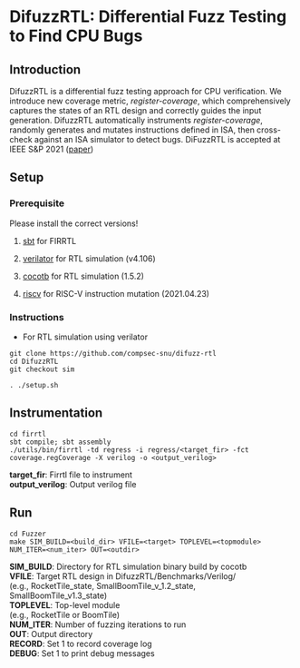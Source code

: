 # DifuzzRTL: Differential Fuzz Testing to Find CPU Bugs 

## Introduction

DifuzzRTL is a differential fuzz testing approach for CPU verification. 
We introduce new coverage metric, *register-coverage*, which comprehensively captures the states of an RTL design and correctly guides the input generation.
DifuzzRTL automatically instruments *register-coverage*, randomly generates and mutates instructions defined in ISA, then cross-check against an ISA simulator to
detect bugs.
DiFuzzRTL is accepted at IEEE S&P 2021 ([paper][paperlink])

[paperlink]: https://www.computer.org/csdl/proceedings-article/sp/2021/893400b778/1t0x9G4Q5MI

## Setup

### Prerequisite
Please install the correct versions!

1. [sbt][sbtlink] for FIRRTL

[sbtlink]: https://www.scala-sbt.org/

2. [verilator][verilatorlink] for RTL simulation (v4.106)

[verilatorlink]: https://github.com/verilator/verilator

3. [cocotb][cocotblink] for RTL simulation (1.5.2)

[cocotblink]: https://docs.cocotb.org/en/stable/

4. [riscv][riscvlink] for RISC-V instruction mutation (2021.04.23)

[riscvlink]: https://github.com/riscv/riscv-gnu-toolchain.git

### Instructions

- For RTL simulation using verilator

```
git clone https://github.com/compsec-snu/difuzz-rtl
cd DifuzzRTL
git checkout sim

. ./setup.sh
```

## Instrumentation

```
cd firrtl
sbt compile; sbt assembly
./utils/bin/firrtl -td regress -i regress/<target_fir> -fct coverage.regCoverage -X verilog -o <output_verilog>
``` 

**target_fir**:     Firrtl file to instrument  
**output_verilog**: Output verilog file

## Run

```
cd Fuzzer
make SIM_BUILD=<build_dir> VFILE=<target> TOPLEVEL=<topmodule> NUM_ITER=<num_iter> OUT=<outdir>
```

**SIM_BUILD**: Directory for RTL simulation binary build by cocotb  
**VFILE**:     Target RTL design in DifuzzRTL/Benchmarks/Verilog/  
           (e.g., RocketTile_state, SmallBoomTile_v_1.2_state, SmallBoomTile_v1.3_state)  
**TOPLEVEL**:  Top-level module  
           (e.g., RocketTile or BoomTile)  
**NUM_ITER**:  Number of fuzzing iterations to run  
**OUT**:       Output directory  
**RECORD**:    Set 1 to record coverage log  
**DEBUG**:     Set 1 to print debug messages  




